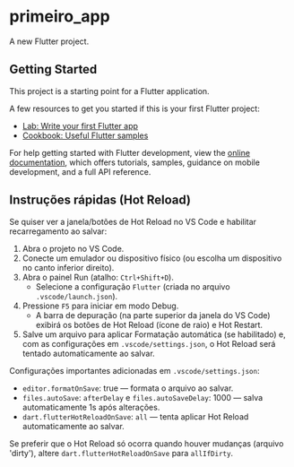 # primeiro_app

A new Flutter project.

## Getting Started

This project is a starting point for a Flutter application.

A few resources to get you started if this is your first Flutter project:

- [Lab: Write your first Flutter app](https://docs.flutter.dev/get-started/codelab)
- [Cookbook: Useful Flutter samples](https://docs.flutter.dev/cookbook)

For help getting started with Flutter development, view the
[online documentation](https://docs.flutter.dev/), which offers tutorials,
samples, guidance on mobile development, and a full API reference.

## Instruções rápidas (Hot Reload)

Se quiser ver a janela/botões de Hot Reload no VS Code e habilitar recarregamento ao salvar:

1. Abra o projeto no VS Code.
2. Conecte um emulador ou dispositivo físico (ou escolha um dispositivo no canto inferior direito).
3. Abra o painel Run (atalho: `Ctrl+Shift+D`).
    - Selecione a configuração `Flutter` (criada no arquivo `.vscode/launch.json`).
4. Pressione `F5` para iniciar em modo Debug.
    - A barra de depuração (na parte superior da janela do VS Code) exibirá os botões de Hot Reload (ícone de raio) e Hot Restart.
5. Salve um arquivo para aplicar Formatação automática (se habilitado) e, com as configurações em `.vscode/settings.json`, o Hot Reload será tentado automaticamente ao salvar.

Configurações importantes adicionadas em `.vscode/settings.json`:

- `editor.formatOnSave`: true — formata o arquivo ao salvar.
- `files.autoSave`: `afterDelay` e `files.autoSaveDelay`: 1000 — salva automaticamente 1s após alterações.
- `dart.flutterHotReloadOnSave`: `all` — tenta aplicar Hot Reload automaticamente ao salvar.

Se preferir que o Hot Reload só ocorra quando houver mudanças (arquivo 'dirty'), altere `dart.flutterHotReloadOnSave` para `allIfDirty`.

